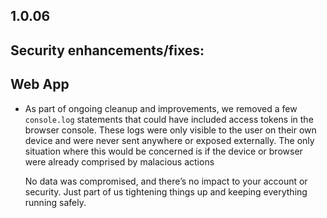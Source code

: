 ## 1.0.06

## Security enhancements/fixes:

## Web App

* As part of ongoing cleanup and improvements, we removed a few `console.log` statements that could have included access tokens in the browser console. These logs were only visible to the user on their own device and were never sent anywhere or exposed externally. The only situation where this would be concerned is if the device or browser were already comprised by malacious actions

  No data was compromised, and there’s no impact to your account or security. Just part of us tightening things up and keeping everything running safely.
